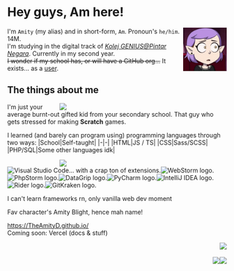 # Hey guys, Am here! 

<img align="right" width="100" height="100" src="assets/amityblush.gif" alt="GitHub please fix gifs not aligning">

I'm ``Amity`` (my alias) and in short-form, ``Am``. Pronoun's ``he/him``. 14M.  
I'm studying in the digital track of [*Kolej GENIUS@Pintar Negara*](https://www.ukm.my/geniuspintar). Currently in my second year.  
~~I wonder if my school has, or will have a GitHub org...~~ It exists... as a [user](https://github.com/GeniusPintar).

## The things about me
<img src="https://github-readme-stats.vercel.app/api/top-langs/?username=theamityd&layout=compact&langs_count=10&show_icons=true&theme=synthwave&border_color=e4e2e2&border-radius_8px" width="384px" align="right">

I'm just your average burnt-out gifted kid from your secondary school.
That guy who gets stressed for making **Scratch** games.

I learned (and barely can program using) programming languages through two ways:
|School|Self-taught|
|-|-|
|HTML|JS / TS|
|CSS|Sass/SCSS|
|PHP/SQL|Some other languages idk|

<img src="http://github-readme-streak-stats.herokuapp.com?user=TheAmityD&theme=radical&date_format=j%20M%5B%20Y%5D" width="384px" align="right">  

<img src="https://code.visualstudio.com/assets/images/code-stable.png" alt="Visual Studio Code... with a crap ton of extensions." width="48px"><img src="https://resources.jetbrains.com/storage/products/company/brand/logos/WebStorm_icon.png" alt="WebStorm logo." width="48px"><img src="https://resources.jetbrains.com/storage/products/company/brand/logos/PhpStorm_icon.png" alt="PhpStorm logo." width="48px"><img src="https://resources.jetbrains.com/storage/products/company/brand/logos/DataGrip_icon.png" alt="DataGrip logo." width="48px"><img src="https://resources.jetbrains.com/storage/products/company/brand/logos/PyCharm_icon.png" alt="PyCharm logo." width="48px"><img src="https://resources.jetbrains.com/storage/products/company/brand/logos/IntelliJ_IDEA_icon.png" alt="IntelliJ IDEA logo." width="48px"><img src="https://resources.jetbrains.com/storage/products/company/brand/logos/Rider_icon.png" alt="Rider logo." width="48px"><img src="https://1v5ymx3zt3y73fq5gy23rtnc-wpengine.netdna-ssl.com/wp-content/uploads//2021/06/gitkraken-keif-mono-teal-sq.svg" alt="GitKraken logo." width="48px">  

I can't learn frameworks rn, only vanilla web dev moment

Fav character's Amity Blight, hence mah name!

https://TheAmityD.github.io/  
Coming soon: Vercel (docs & stuff)  

<p align="right"><img src="https://gpvc.arturio.dev/TheAmityD"></p>  
<p align="right"><img src="https://forthebadge.com/images/badges/kinda-sfw.svg"><img src="https://forthebadge.com/images/badges/just-plain-nasty.svg"></p>
